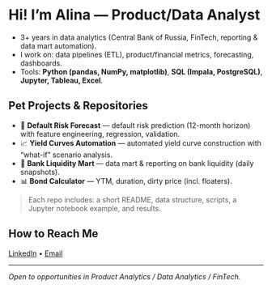 # Hi! I’m Alina — Product/Data Analyst  

- 3+ years in data analytics (Central Bank of Russia, FinTech, reporting & data mart automation).  
- I work on: data pipelines (ETL), product/financial metrics, forecasting, dashboards.  
- Tools: **Python (pandas, NumPy, matplotlib)**, **SQL (Impala, PostgreSQL)**, **Jupyter, Tableau, Excel**.  

## Pet Projects & Repositories  
- 🔮 **Default Risk Forecast** — default risk prediction (12-month horizon) with feature engineering, regression, validation.  
- 📈 **Yield Curves Automation** — automated yield curve construction with “what-if” scenario analysis.  
- 🏦 **Bank Liquidity Mart** — data mart & reporting on bank liquidity (daily snapshots).  
- 📊 **Bond Calculator** — YTM, duration, dirty price (incl. floaters).  

> Each repo includes: a short README, data structure, scripts, a Jupyter notebook example, and results.  

## How to Reach Me  
[LinkedIn](https://www.linkedin.com/in/alina-gadisova-53329a37a/) • [Email](mailto:alinagadisova@mail.ru)  

---  
_Open to opportunities in Product Analytics / Data Analytics / FinTech._ 
